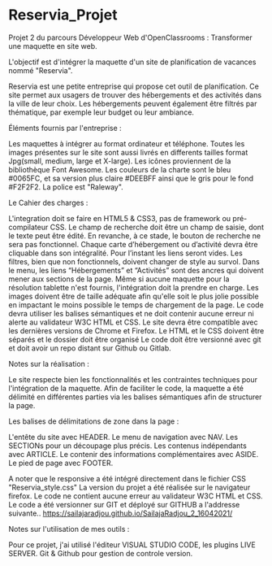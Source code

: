 # Reservia_Projet
Projet 2 du parcours Développeur Web d'OpenClassrooms : Transformer une maquette en site web.

L'objectif est d'intégrer la maquette d'un site de planification de vacances nommé "Reservia".

Reservia est une petite entreprise qui propose cet outil de planification.
Ce site permet aux usagers de trouver des hébergements et des activités dans la ville de leur choix.
Les hébergements peuvent également être filtrés par thématique, par exemple leur budget ou leur ambiance.

Éléments fournis par l'entreprise :

Les maquettes à intégrer au format ordinateur et téléphone.
Toutes les images présentes sur le site sont aussi livrés en differents tailles format Jpg(small, medium, large et X-large).
Les icônes proviennent de la bibliothèque Font Awesome.
Les couleurs de la charte sont le bleu #0065FC, et sa version plus claire #DEEBFF ainsi que le gris pour le fond #F2F2F2.
La police est "Raleway".
    
Le Cahier des charges :

L'integration doit se faire en HTML5 & CSS3, pas de framework ou pré-compilateur CSS.
Le champ de recherche doit être un champ de saisie, dont le texte peut être édité. 
En revanche, à ce stade, le bouton de recherche ne sera pas fonctionnel.
Chaque carte d’hébergement ou d’activité devra être cliquable dans son intégralité.
Pour l’instant les liens seront vides.
Les filtres, bien que non fonctionnels, doivent changer de style au survol.
Dans le menu, les liens “Hébergements” et “Activités” sont des ancres qui doivent mener aux sections de la page.
Même si aucune maquette pour la résolution tablette n'est fournis, l'intégration doit la prendre en charge.
Les images doivent être de taille adéquate afin qu'elle soit le plus jolie possible en impactant le moins possible le temps de chargement de la page.
Le code devra utiliser les balises sémantiques et ne doit contenir aucune erreur ni alerte au validateur W3C HTML et CSS.
Le site devra être compatible avec les dernières versions de Chrome et Firefox.
Le HTML et le CSS doivent être séparés et le dossier doit être organisé
Le code doit être versionné avec git et doit avoir un repo distant sur Github ou Gitlab.
    
Notes sur la réalisation :
  
Le site respecte bien les fonctionnalités et les contraintes techniques pour l'intégration de la maquette.
Afin de faciliter le code, la maquette a été délimité en différentes parties via les balises sémantiques afin de structurer la page.

Les balises de délimitations de zone dans la page :

   L'entête du site avec HEADER.
   Le menu de navigation avec NAV.
   Les SECTIONs pour un découpage plus précis.
   Les contenus indépendants avec ARTICLE.
   Le contenir des informations complémentaires avec ASIDE.
   Le pied de page avec FOOTER.

A noter que le responsive a été intégré directement dans le fichier CSS "Reservia_style.css"
La version du projet a été réalisée sur le navigateur firefox.
Le code ne contient aucune erreur au validateur W3C HTML et CSS.
Le code a été versionner sur GIT et déployé sur GITHUB a l'addresse suivante..
             https://sailajaradjou.github.io/SailajaRadjou_2_16042021/
    
Notes sur l'utilisation de mes outils :

   Pour ce projet,
        j'ai utilisé l'éditeur VISUAL STUDIO CODE, les plugins LIVE SERVER.
        Git & Github pour gestion de controle version.
          

